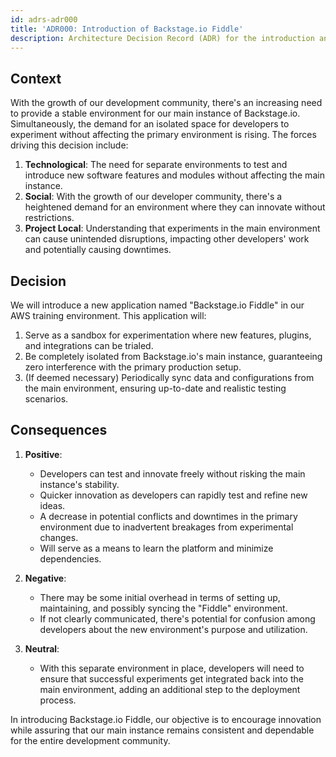 ```yaml
---
id: adrs-adr000
title: 'ADR000: Introduction of Backstage.io Fiddle'
description: Architecture Decision Record (ADR) for the introduction and setup of a new application - Backstage.io Fiddle for experimenting with features in the AWS training environment.
---
```


## Context

With the growth of our development community, there's an increasing need to provide a stable environment for our main instance of Backstage.io. Simultaneously, the demand for an isolated space for developers to experiment without affecting the primary environment is rising. The forces driving this decision include:

1. **Technological**: The need for separate environments to test and introduce new software features and modules without affecting the main instance.
2. **Social**: With the growth of our developer community, there's a heightened demand for an environment where they can innovate without restrictions.
3. **Project Local**: Understanding that experiments in the main environment can cause unintended disruptions, impacting other developers' work and potentially causing downtimes.

## Decision

We will introduce a new application named "Backstage.io Fiddle" in our AWS training environment. This application will:

1. Serve as a sandbox for experimentation where new features, plugins, and integrations can be trialed.
2. Be completely isolated from Backstage.io's main instance, guaranteeing zero interference with the primary production setup.
3. (If deemed necessary) Periodically sync data and configurations from the main environment, ensuring up-to-date and realistic testing scenarios.

## Consequences

1. **Positive**:
   - Developers can test and innovate freely without risking the main instance's stability.
   - Quicker innovation as developers can rapidly test and refine new ideas.
   - A decrease in potential conflicts and downtimes in the primary environment due to inadvertent breakages from experimental changes.
   - Will serve as a means to learn the platform and minimize dependencies.
   
2. **Negative**:
   - There may be some initial overhead in terms of setting up, maintaining, and possibly syncing the "Fiddle" environment.
   - If not clearly communicated, there's potential for confusion among developers about the new environment's purpose and utilization.

3. **Neutral**:
   - With this separate environment in place, developers will need to ensure that successful experiments get integrated back into the main environment, adding an additional step to the deployment process.

In introducing Backstage.io Fiddle, our objective is to encourage innovation while assuring that our main instance remains consistent and dependable for the entire development community.
